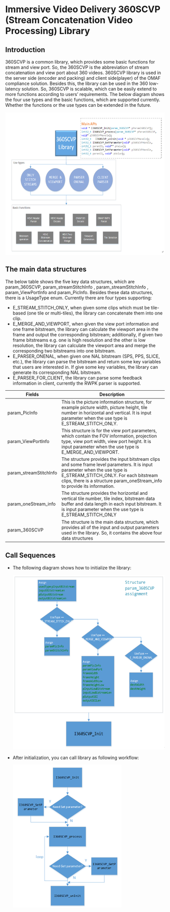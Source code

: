# Immersive Video Delivery 360SCVP (Stream Concatenation Video Processing) Library

## Introduction
360SCVP is a common library, which provides some basic functions for stream and view port. So, the 360SCVP is the abbreviation of stream concatenation and view port about 360 videos.
360SCVP library is used in the server side (encoder and packing) and client side(player) of the OMAF compliance solution. Besides this, the library can be used in the 360 low-latency solution. So, 360SCVP is scalable, which can be easily extend to more functions according to users’ requirements.
The below diagram shows the four use types and the basic functions, which are supported currently. Whether the functions or the use types can be extended in the future.

<IMG src="img/OMAF_Compliant-Video-Delivery-360scvp.png" height="450">       

## The main data structures
The below table shows the five key data structures, which are param_360SCVP, param_streamStitchInfo , param_streamStitchInfo , param_ViewPortInfo and param_PicInfo. Besides these data structures, there is a UsageType enum. Currently there are four types supporting: 
- E_STREAM_STITCH_ONLY, when given some clips which must be tile-based (one tile or multi-tiles), the library can concatenate them into one clip.
- E_MERGE_AND_VIEWPORT, when given the view port information and one frame bitstream, the library can calculate the viewport area in the frame and output the corresponding bitstream; additionally, if given two frame bitstreams e.g. one is high resolution and the other is low resolution, the library can calculate the viewport area and merge the corresponding two bitstreams into one bitstream.
- E_PARSER_ONENAL, when given one NAL bitstream (SPS, PPS, SLICE, etc.), the library can parse the bitstream and return some key variables that users are interested in. If give some key variables, the library can generate its corresponding NAL bitstream.
- E_PARSER_FOR_CLIENT, the library can parse some feedback information in client, currently the RWPK parser is supported.

| **Fields** | **Description** |
| --- | --- |
| param_PicInfo | This is the picture information structure, for example picture width, picture height, tile number in horizontal and vertical. It is input parameter when the use type is E_STREAM_STITCH_ONLY. | 
| param_ViewPortInfo |	  This structure is for the view port parameters, which contain the FOV information, projection type, view port width, view port height. It is input parameter when the use type is E_MERGE_AND_VIEWPORT. |
| param_streamStitchInfo  |   The structure provides the input bitstream clips and some frame level parameters. It is input parameter when the use type is E_STREAM_STITCH_ONLY. For each bitstream clips, there is a structure param_oneStream_info to provide its information. |
| param_oneStream_info |	  The structure provides the horizontal and vertical tile number, tile index, bitstream data buffer and data length in each input bitstream. It is input parameter when the use type is E_STREAM_STITCH_ONLY |
| param_360SCVP 	      |   The structure is the main data structure, which provides all of the input and output parameters used in the library. So, it contains the above four data structures |

## Call Sequences
- The following diagram shows how to initialize the library:

    <IMG src="img/OMAF_Compliant-Video-Delivery-360scvp_init.png" height="550">

- After initialization, you can call library as following workflow:

    <IMG src="img/OMAF_Compliant-Video-Delivery-360scvp_CallSeq.png" height="450">
